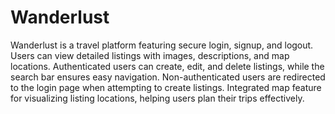 # Wanderlust

Wanderlust is a travel platform featuring secure login, signup, and logout. Users can view detailed listings with images, descriptions, and map locations.
Authenticated users can create, edit, and delete listings, while the search bar ensures easy navigation. Non-authenticated users are redirected to the login page when attempting to create listings.
Integrated map feature for visualizing listing locations, helping users plan their trips effectively.
